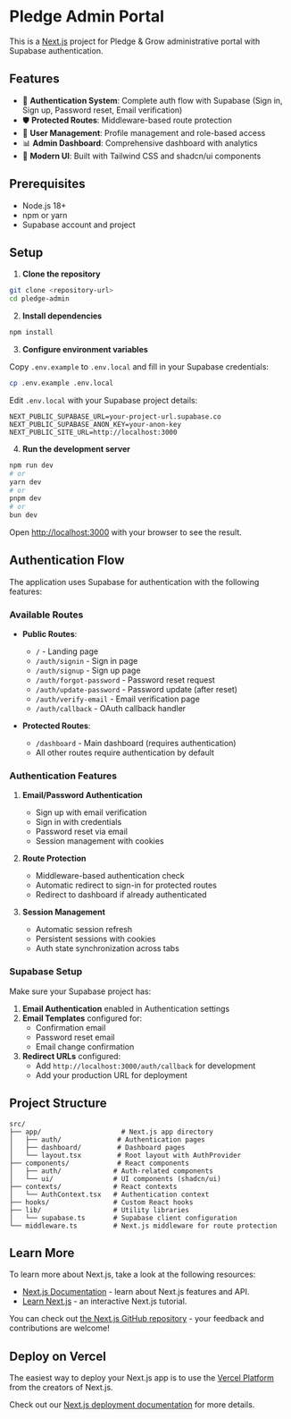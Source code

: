 # Pledge Admin Portal

This is a [Next.js](https://nextjs.org) project for Pledge & Grow administrative portal with Supabase authentication.

## Features

- 🔐 **Authentication System**: Complete auth flow with Supabase (Sign in, Sign up, Password reset, Email verification)
- 🛡️ **Protected Routes**: Middleware-based route protection
- 👥 **User Management**: Profile management and role-based access
- 📊 **Admin Dashboard**: Comprehensive dashboard with analytics
- 🎨 **Modern UI**: Built with Tailwind CSS and shadcn/ui components

## Prerequisites

- Node.js 18+ 
- npm or yarn
- Supabase account and project

## Setup

1. **Clone the repository**
```bash
git clone <repository-url>
cd pledge-admin
```

2. **Install dependencies**
```bash
npm install
```

3. **Configure environment variables**

Copy `.env.example` to `.env.local` and fill in your Supabase credentials:

```bash
cp .env.example .env.local
```

Edit `.env.local` with your Supabase project details:
```env
NEXT_PUBLIC_SUPABASE_URL=your-project-url.supabase.co
NEXT_PUBLIC_SUPABASE_ANON_KEY=your-anon-key
NEXT_PUBLIC_SITE_URL=http://localhost:3000
```

4. **Run the development server**

```bash
npm run dev
# or
yarn dev
# or
pnpm dev
# or
bun dev
```

Open [http://localhost:3000](http://localhost:3000) with your browser to see the result.

## Authentication Flow

The application uses Supabase for authentication with the following features:

### Available Routes

- **Public Routes**:
  - `/` - Landing page
  - `/auth/signin` - Sign in page
  - `/auth/signup` - Sign up page
  - `/auth/forgot-password` - Password reset request
  - `/auth/update-password` - Password update (after reset)
  - `/auth/verify-email` - Email verification page
  - `/auth/callback` - OAuth callback handler

- **Protected Routes**:
  - `/dashboard` - Main dashboard (requires authentication)
  - All other routes require authentication by default

### Authentication Features

1. **Email/Password Authentication**
   - Sign up with email verification
   - Sign in with credentials
   - Password reset via email
   - Session management with cookies

2. **Route Protection**
   - Middleware-based authentication check
   - Automatic redirect to sign-in for protected routes
   - Redirect to dashboard if already authenticated

3. **Session Management**
   - Automatic session refresh
   - Persistent sessions with cookies
   - Auth state synchronization across tabs

### Supabase Setup

Make sure your Supabase project has:

1. **Email Authentication** enabled in Authentication settings
2. **Email Templates** configured for:
   - Confirmation email
   - Password reset email
   - Email change confirmation
3. **Redirect URLs** configured:
   - Add `http://localhost:3000/auth/callback` for development
   - Add your production URL for deployment

## Project Structure

```
src/
├── app/                    # Next.js app directory
│   ├── auth/              # Authentication pages
│   ├── dashboard/         # Dashboard pages
│   └── layout.tsx         # Root layout with AuthProvider
├── components/            # React components
│   ├── auth/             # Auth-related components
│   └── ui/               # UI components (shadcn/ui)
├── contexts/             # React contexts
│   └── AuthContext.tsx   # Authentication context
├── hooks/                # Custom React hooks
├── lib/                  # Utility libraries
│   └── supabase.ts       # Supabase client configuration
└── middleware.ts         # Next.js middleware for route protection
```

## Learn More

To learn more about Next.js, take a look at the following resources:

- [Next.js Documentation](https://nextjs.org/docs) - learn about Next.js features and API.
- [Learn Next.js](https://nextjs.org/learn) - an interactive Next.js tutorial.

You can check out [the Next.js GitHub repository](https://github.com/vercel/next.js) - your feedback and contributions are welcome!

## Deploy on Vercel

The easiest way to deploy your Next.js app is to use the [Vercel Platform](https://vercel.com/new?utm_medium=default-template&filter=next.js&utm_source=create-next-app&utm_campaign=create-next-app-readme) from the creators of Next.js.

Check out our [Next.js deployment documentation](https://nextjs.org/docs/app/building-your-application/deploying) for more details.
